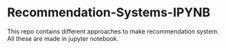 # Recommendation-Systems-IPYNB
This repo contains different approaches to make recommendation system. All these are made in jupyter notebook.
